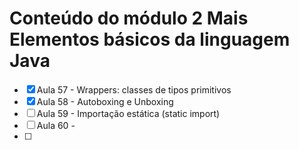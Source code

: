 # Conteúdo do módulo 2 Mais Elementos básicos da linguagem Java

- [x] Aula 57 - Wrappers: classes de tipos primitivos
- [x] Aula 58 - Autoboxing e Unboxing
- [ ] Aula 59 - Importação estática (static import)
- [ ] Aula 60 -  
- [ ] 